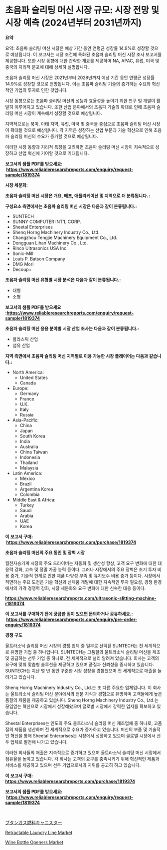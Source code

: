 <p><h1>초음파 슬리팅 머신 시장 규모: 시장 전망 및 시장 예측 (2024년부터 2031년까지)</h1></p><p><strong>요약</strong></p>
<p><p>요약: 초음파 슬리팅 머신 시장은 예상 기간 동안 연평균 성장률 14.9%로 성장할 것으로 예상됩니다. 이 보고서는 시장 조건에 특화된 초음파 슬리팅 머신 시장 조사 보고서를 제공합니다. 또한 시장 동향에 대한 간략한 개요를 제공하며 NA, APAC, 유럽, 미국 및 중국의 지리적 분포에 대해 상세히 설명합니다.</p><p>초음파 슬리팅 머신 시장은 2021년부터 2028년까지 예상 기간 동안 연평균 성장률 14.9%로 성장할 것으로 전망됩니다. 이는 초음파 슬리팅 기술의 증가하는 수요와 혁신적인 기업의 투자로 인한 것입니다.</p><p>시장 동향으로는 초음파 슬리팅 머신의 성능과 효율성을 높이기 위한 연구 및 개발이 활발히 이루어지고 있습니다. 또한 산업 분야에서의 초음파 기술의 확대로 인해 초음파 슬리팅 머신 시장이 계속해서 성장할 것으로 예상됩니다.</p><p>지역적으로는 북미, 아태 지역, 유럽, 미국 및 중국을 중심으로 초음파 슬리팅 머신 시장이 확대될 것으로 예상됩니다. 각 지역은 성장하는 산업 부문과 기술 혁신으로 인해 초음파 슬리팅 머신의 수요가 증가할 것으로 예상됩니다.</p><p>이러한 시장 동향과 지리적 특징을 고려하면 초음파 슬리팅 머신 시장이 지속적으로 성장하고 산업 혁신에 기여할 것으로 기대됩니다.</p></p>
<p><strong>보고서의 샘플 PDF를 받으세요: &nbsp;<a href="https://www.reliableresearchreports.com/enquiry/request-sample/1819374">https://www.reliableresearchreports.com/enquiry/request-sample/1819374</a></strong></p>
<p><strong>시장 세분화:</strong></p>
<p><strong> 초음파 슬리팅 머신 시장은 개요, 배포, 애플리케이션 및 지역으로 더 분류됩니다. :</strong></p>
<p><strong>구성요소 측면에서는 초음파 슬리팅 머신 시장은 다음과 같이 분류됩니다.:</strong></p>
<p><ul><li>SUNTECH</li><li>SUNNY COMPUTER INT'L CORP.</li><li>Sheetal Enterprises</li><li>Shenq Horng Machinery Industry Co., Ltd.</li><li>Changzhou Tengjie Machinery Equipment Co., Ltd.</li><li>Dongguan Lihan Machinery Co., Ltd.</li><li>Rinco Ultrasonics USA Inc.</li><li>Sonic-Mill</li><li>Louis P. Batson Company</li><li>DMG Mori</li><li>Decoup+</li></ul></p>
<p><strong> 초음파 슬리팅 머신 유형별 시장 분석은 다음과 같이 분류됩니다.:</strong></p>
<p><ul><li>대형</li><li>소형</li></ul></p>
<p><strong>보고서의 샘플 PDF를 받으세요 :<a href="https://www.reliableresearchreports.com/enquiry/request-sample/1819374">https://www.reliableresearchreports.com/enquiry/request-sample/1819374</a></strong></p>
<p><strong> 초음파 슬리팅 머신 응용 분야별 시장 산업 조사는 다음과 같이 분류됩니다.:</strong></p>
<p><ul><li>플라스틱 산업</li><li>섬유 산업</li></ul></p>
<p><strong>지역 측면에서 초음파 슬리팅 머신 지역별로 이용 가능한 시장 플레이어는 다음과 같습니다.:</strong></p>
<p><ul>
    <li>
        North America:
        <ul>
            <li>United States</li>
            <li>Canada</li>
        </ul>
    </li>
    <li>
        Europe:
        <ul>
            <li>Germany</li>
            <li>France</li>
            <li>U.K.</li>
            <li>Italy</li>
            <li>Russia</li>
        </ul>
    </li>
    <li>
        Asia-Pacific:
        <ul>
            <li>China</li>
            <li>Japan</li>
            <li>South Korea</li>
            <li>India</li>
            <li>Australia</li>
            <li>China Taiwan</li>
            <li>Indonesia</li>
            <li>Thailand</li>
            <li>Malaysia</li>
        </ul>
    </li>
    <li>
        Latin America:
        <ul>
            <li>Mexico</li>
            <li>Brazil</li>
            <li>Argentina Korea</li>
            <li>Colombia</li>
        </ul>
    </li>
    <li>
        Middle East & Africa:
        <ul>
            <li>Turkey</li>
            <li>Saudi</li>
            <li>Arabia</li>
            <li>UAE</li>
            <li>Korea</li>
        </ul>
    </li>
    </ul></p>
<p><strong>이 보고서 구매: &nbsp;<a href="https://www.reliableresearchreports.com/purchase/1819374">https://www.reliableresearchreports.com/purchase/1819374</a></strong></p>
<p><strong>초음파 슬리팅 머신의 주요 동인 및 장벽 시장</strong></p>
<p><p>월천자승기계 시장의 주요 드라이버는 자동화 및 생산성 향상, 고객 요구 변화에 대한 대응력 강화, 고속 및 정밀 가공 능력 등이다. 그러나 시장에서의 주요 장벽은 초기 투자 비용 증가, 기술적 한계로 인한 제품 다양성 부족 및 유지보수 비용 증가 등이다. 시장에서 직면하는 주요 도전은 기술 혁신과 신제품 개발에 대한 지속적인 투자 필요성, 경쟁 환경에서의 가격 경쟁력 강화, 시장 세분화와 요구 변화에 대한 신속한 대응 등이다.</p></p>
<p><strong><a href="https://www.reliableresearchreports.com/ultrasonic-slitting-machine-r1819374">https://www.reliableresearchreports.com/ultrasonic-slitting-machine-r1819374</a></strong></p>
<p><strong>이 보고서를 구매하기 전에 궁금한 점이 있으면 문의하거나 공유하세요.: &nbsp;<a href="https://www.reliableresearchreports.com/enquiry/pre-order-enquiry/1819374">https://www.reliableresearchreports.com/enquiry/pre-order-enquiry/1819374</a></strong></p>
<p><strong>경쟁 구도</strong></p>
<p><p>울트라소닉 슬리팅 머신 시장의 경쟁 업체 중 일부로 선택된 SUNTECH는 전 세계적으로 유명한 기업 중 하나입니다. SUNTECH는 고품질의 울트라소닉 슬리팅 머신을 제조 및 공급하는 선두 기업 중 하나로, 전 세계적으로 널리 알려져 있습니다. 회사는 고객의 요구에 맞춰 맞춤형 솔루션을 제공하고 있으며 품질과 신뢰성을 중시하고 있습니다. SUNTECH는 지난 몇 년 동안 꾸준한 시장 성장을 경험했으며 전 세계적으로 매출을 늘려가고 있습니다.</p><p>Shenq Horng Machinery Industry Co., Ltd.는 또 다른 주요한 업체입니다. 이 회사는 울트라소닉 슬리팅 머신 분야에서의 전문 지식과 경험으로 유명하며 고객들에게 높은 품질의 제품을 제공하고 있습니다. Shenq Horng Machinery Industry Co., Ltd.는 끊임없는 혁신으로 시장에서 성장해왔으며 글로벌 시장에서 강력한 입지를 확보하고 있습니다.</p><p>Sheetal Enterprises는 인도의 주요 울트라소닉 슬리팅 머신 제조업체 중 하나로, 고품질의 제품을 생산하며 전 세계적으로 수요가 증가하고 있습니다. 머신의 부품 및 기술적인 혁신을 통해 Sheetal Enterprises는 시장에서 성장하고 있으며 글로벌 시장에서 선두 업체로 발전해 나가고 있습니다.</p><p>이러한 회사들의 매출은 지속적으로 증가하고 있으며 울트라소닉 슬리팅 머신 시장에서 점유율을 높이고 있습니다. 각 회사는 고객의 요구를 충족시키기 위해 혁신적인 제품과 서비스를 제공하고 있으며 선두 기업으로서의 지위를 공고히 하고 있습니다.</p></p>
<p><strong>이 보고서 구매: &nbsp; <a href="https://www.reliableresearchreports.com/purchase/1819374">https://www.reliableresearchreports.com/purchase/1819374</a></strong></p>
<p><strong>보고서의 샘플 PDF를 받으세요: &nbsp;<a href="https://www.reliableresearchreports.com/enquiry/request-sample/1819374">https://www.reliableresearchreports.com/enquiry/request-sample/1819374</a></strong><strong></strong></p>
<p>&nbsp;</p>
<p><p><a href="https://github.com/schmahlson/Market-Research-Report-List-1/blob/main/878536232601.md">ブタンガス燃料キャニスター</a></p><p><a href="https://www.linkedin.com/pulse/retractable-laundry-line-market-report-reveals-latest-trends-kshne?trackingId=%2F96oN5WAlOqwW79cOo9TjQ%3D%3D">Retractable Laundry Line Market</a></p><p><a href="https://www.linkedin.com/pulse/wine-bottle-openers-market-outlook-industry-overview-forecast-0udce?trackingId=JALePVY51iiGL13kKYjusg%3D%3D">Wine Bottle Openers Market</a></p></p>